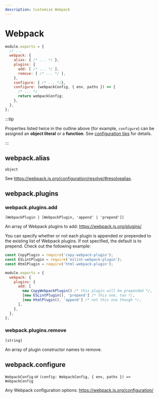 ```yaml
---
description: Customize Webpack
---
```


# Webpack

<!-- prettier-ignore -->
```js title="craco.config.js"
module.exports = {
  // ...
  webpack: {
    alias: { /* ... */ },
    plugins: {
      add: [ /* ... */ ],
      remove: [ /* ... */ ],
    },
    configure: { /* ... */},
    configure: (webpackConfig, { env, paths }) => {
      /* ... */
      return webpackConfig;
    },
  },
};
```

:::tip

Properties listed twice in the outline above (for example, `configure`) can be assigned an **object literal** or a **function**. See [configuration tips](./getting-started.md#object-literals-and-functions) for details.

:::

## webpack.alias

`object`

See https://webpack.js.org/configuration/resolve/#resolvealias.

## webpack.plugins

### webpack.plugins.add

`[WebpackPlugin | [WebpackPlugin, 'append' | 'prepend']]`

An array of Webpack plugins to add: https://webpack.js.org/plugins/

You can specify whether or not each plugin is appended or prepended to the existing list of Webpack plugins. If not specified, the default is to prepend. Check out the following example:

```js title="craco.config.js"
const CopyPlugin = require('copy-webpack-plugin');
const ESLintPlugin = require('eslint-webpack-plugin');
const HtmlPlugin = require('html-webpack-plugin');

module.exports = {
  webpack: {
    plugins: {
      add: [
        new CopyWebpackPlugin() /* this plugin will be prepended */,
        [new ESLintPlugin(), 'prepend'] /* this one, too */,
        [new HtmlPlugin(), 'append'] /* not this one though */,
      ],
    },
  },
};
```

### webpack.plugins.remove

`[string]`

An array of plugin constructor names to remove.

## webpack.configure

`WebpackConfig` or `(config: WebpackConfig, { env, paths }) => WebpackConfig`

Any Webpack configuration options: https://webpack.js.org/configuration/
